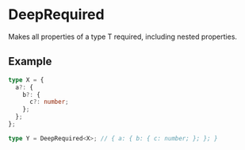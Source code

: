 # DeepRequired<T>

Makes all properties of a type T required, including nested properties.

## Example
```ts
type X = {
  a?: {
    b?: {
      c?: number;
    };
  };
};

type Y = DeepRequired<X>; // { a: { b: { c: number; }; }; }
```
